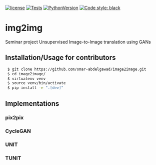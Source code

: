 [![license](https://img.shields.io/badge/license-MIT-blue)](https://opensource.org/license/mit/)
[![Tests](https://github.com/omar-abdelgawad/image2image/actions/workflows/tests.yml/badge.svg)](https://github.com/omar-abdelgawad/image2image/actions)
[![PythonVersion](https://img.shields.io/badge/python-3.8%20%7C%203.9%20%7C%203.10-blue)](https://www.python.org/downloads/release/python-380/)
[![Code style: black](https://img.shields.io/badge/code%20style-black-000000.svg)](https://github.com/psf/black)

# img2img
Seminar project Unsupervised Image-to-Image translation using GANs


## Installation/Usage for contributors
```bash
 $ git clone https://github.com/omar-abdelgawad/image2image.git
 $ cd image2image/
 $ virtualenv venv
 $ source venv/bin/activate
 $ pip install -e ".[dev]"
``` 
## Implementations

### pix2pix
### CycleGAN
### UNIT
### TUNIT